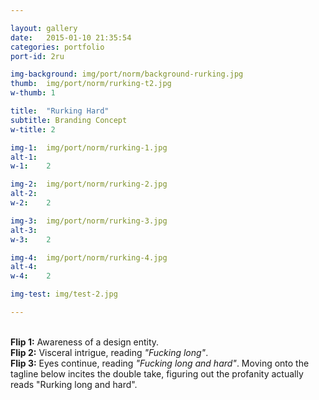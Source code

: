 ```yaml
---

layout: gallery
date:   2015-01-10 21:35:54
categories: portfolio
port-id: 2ru

img-background: img/port/norm/background-rurking.jpg
thumb:	img/port/norm/rurking-t2.jpg
w-thumb: 1

title:  "Rurking Hard"
subtitle: Branding Concept
w-title: 2

img-1:	img/port/norm/rurking-1.jpg
alt-1:	
w-1:	2

img-2:	img/port/norm/rurking-2.jpg
alt-2:	
w-2:	2

img-3:	img/port/norm/rurking-3.jpg
alt-3:	
w-3:	2

img-4:  img/port/norm/rurking-4.jpg
alt-4:	
w-4:	2

img-test: img/test-2.jpg 

---
```


<br><b>Flip 1:</b> Awareness of a design entity. 
<br><b>Flip 2:</b> Visceral intrigue, reading <i>"Fucking long"</i>.
<br><b>Flip 3:</b> Eyes continue, reading <i>"Fucking long and hard"</i>. Moving onto the tagline below incites the double take, figuring out the profanity actually reads "Rurking long and hard".
